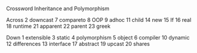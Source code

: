Crossword Inheritance and Polymorphism

Across
2 downcast
7 compareto
8 OOP
9 adhoc
11 child
14 new
15 If
16 real
18 runtime
21 apparent
22 parent
23 greek

Down
1 extensible
3 static
4 polymorphism
5 object
6 compiler
10 dynamic
12 differences
13 interface
17 abstract
19 upcast
20 shares
